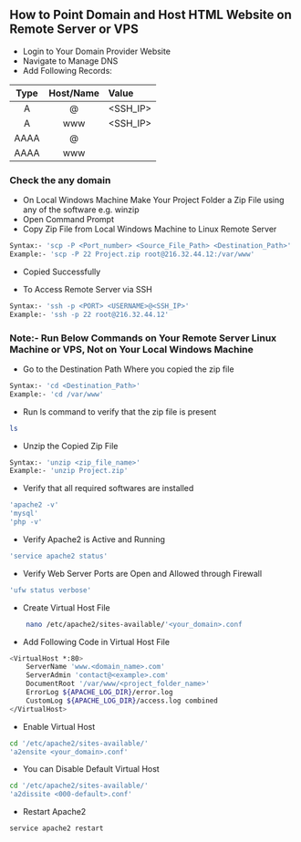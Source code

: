 ## How to Point Domain and Host HTML Website on Remote Server or VPS

- Login to Your Domain Provider Website
- Navigate to Manage DNS
- Add Following Records:

| Type  | Host/Name | Value    |
| :---: | :-------: | :------- |
|   A   |     @     | <SSH_IP> |
|   A   |    www    | <SSH_IP> |
| AAAA  |     @     | <IPv6> |
| AAAA  |    www    | <IPv6> |

### Check the any domain

- On Local Windows Machine Make Your Project Folder a Zip File using any of the software e.g. winzip
- Open Command Prompt
- Copy Zip File from Local Windows Machine to Linux Remote Server
```sh
Syntax:- 'scp -P <Port_number> <Source_File_Path> <Destination_Path>'
Example:- 'scp -P 22 Project.zip root@216.32.44.12:/var/www'
```
- Copied Successfully

- To Access Remote Server via SSH
```sh
Syntax:- 'ssh -p <PORT> <USERNAME>@<SSH_IP>'
Example:- 'ssh -p 22 root@216.32.44.12'
```
### Note:- Run Below Commands on Your Remote Server Linux Machine or VPS, Not on Your Local Windows Machine
- Go to the Destination Path Where you copied the zip file
```sh
Syntax:- 'cd <Destination_Path>'
Example:- 'cd /var/www'
```
- Run ls command to verify that the zip file is present
```sh
ls
```
- Unzip the Copied Zip File
```sh
Syntax:- 'unzip <zip_file_name>'
Example:- 'unzip Project.zip'
```
- Verify that all required softwares are installed
```sh
'apache2 -v'
'mysql'
'php -v'
```
- Verify Apache2 is Active and Running
```sh
'service apache2 status'
```
- Verify Web Server Ports are Open and Allowed through Firewall
```sh
'ufw status verbose'
```
- Create Virtual Host File
```sh
    nano /etc/apache2/sites-available/'<your_domain>.conf
```
- Add Following Code in Virtual Host File
```sh
<VirtualHost *:80>
    ServerName 'www.<domain_name>.com'
    ServerAdmin 'contact@<example>.com'
    DocumentRoot '/var/www/<project_folder_name>'
    ErrorLog ${APACHE_LOG_DIR}/error.log
    CustomLog ${APACHE_LOG_DIR}/access.log combined
</VirtualHost>
```
- Enable Virtual Host
```sh
cd '/etc/apache2/sites-available/'
'a2ensite <your_domain>.conf'
```
- You can Disable Default Virtual Host
```sh
cd '/etc/apache2/sites-available/'
'a2dissite <000-default>.conf'
```
- Restart Apache2
```sh
service apache2 restart
```